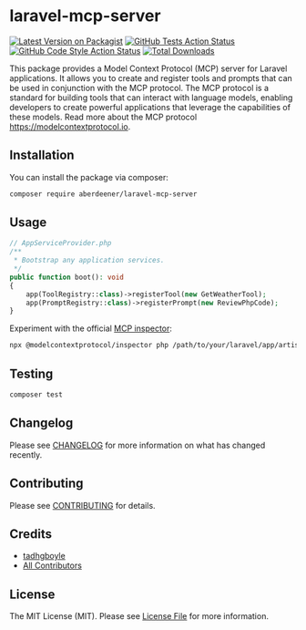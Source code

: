 # laravel-mcp-server

[![Latest Version on Packagist](https://img.shields.io/packagist/v//laravel-mcp-server.svg?style=flat-square)](https://packagist.org/packages//laravel-mcp-server)
[![GitHub Tests Action Status](https://img.shields.io/github/actions/workflow/status/tadhgboyle/laravel-mcp-server/run-tests.yml?branch=main&label=tests&style=flat-square)](https://github.com//laravel-mcp-server/actions?query=workflow%3Arun-tests+branch%3Amain)
[![GitHub Code Style Action Status](https://img.shields.io/github/actions/workflow/status/tadhgboyle/laravel-mcp-server/fix-php-code-style-issues.yml?branch=main&label=code%20style&style=flat-square)](https://github.com//laravel-mcp-server/actions?query=workflow%3A"Fix+PHP+code+style+issues"+branch%3Amain)
[![Total Downloads](https://img.shields.io/packagist/dt/tadhgboyle/laravel-mcp-server.svg?style=flat-square)](https://packagist.org/packages/tadhgboyle/laravel-mcp-server)

This package provides a Model Context Protocol (MCP) server for Laravel applications. It allows you to create and register tools and prompts that can be used in conjunction with the MCP protocol.
The MCP protocol is a standard for building tools that can interact with language models, enabling developers to create powerful applications that leverage the capabilities of these models.
Read more about the MCP protocol https://modelcontextprotocol.io.

## Installation

You can install the package via composer:

```bash
composer require aberdeener/laravel-mcp-server
```

## Usage

```php
// AppServiceProvider.php
/**
 * Bootstrap any application services.
 */
public function boot(): void
{
    app(ToolRegistry::class)->registerTool(new GetWeatherTool);
    app(PromptRegistry::class)->registerPrompt(new ReviewPhpCode);
}
```

Experiment with the official [MCP inspector](https://github.com/modelcontextprotocol/inspector):

```bash
npx @modelcontextprotocol/inspector php /path/to/your/laravel/app/artisan mcp:stdio
```

## Testing

```bash
composer test
```

## Changelog

Please see [CHANGELOG](CHANGELOG.md) for more information on what has changed recently.

## Contributing

Please see [CONTRIBUTING](CONTRIBUTING.md) for details.

## Credits

- [tadhgboyle](https://github.com/)
- [All Contributors](../../contributors)

## License

The MIT License (MIT). Please see [License File](LICENSE.md) for more information.
